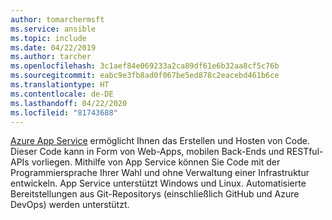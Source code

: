 ```yaml
---
author: tomarchermsft
ms.service: ansible
ms.topic: include
ms.date: 04/22/2019
ms.author: tarcher
ms.openlocfilehash: 3c1aef84e069233a2ca89df61e6b32aa8cf5c76b
ms.sourcegitcommit: eabc9e3fb8ad0f067be5ed878c2eacebd461b6ce
ms.translationtype: HT
ms.contentlocale: de-DE
ms.lasthandoff: 04/22/2020
ms.locfileid: "81743688"
---
```

[Azure App Service](/azure/app-service/overview) ermöglicht Ihnen das Erstellen und Hosten von Code. Dieser Code kann in Form von Web-Apps, mobilen Back-Ends und RESTful-APIs vorliegen. Mithilfe von App Service können Sie Code mit der Programmiersprache Ihrer Wahl und ohne Verwaltung einer Infrastruktur entwickeln. App Service unterstützt Windows und Linux. Automatisierte Bereitstellungen aus Git-Repositorys (einschließlich GitHub und Azure DevOps) werden unterstützt.